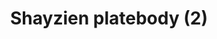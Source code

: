 ---
layout: item
title: Shayzien platebody (2)
item-id: 13366
datatable: true
id: 13366
name: "Shayzien platebody (2)"
members: true
lowalch: 20
highalch: 30
examine: "Dress like a tier 2 Shayzien soldier."
monsters:
  - id: 6907
    name: "Soldier (tier 2)"
    members: true
    combat_level: 48
    wiki_url: "https://oldschool.runescape.wiki/w/Soldier_(tier_2)"
    drops:
      - quantity: "1"
        rarity: 1
    image: "https://oldschool.runescape.wiki/images/9/92/Soldier_%28tier_2%29.png?61dbc"
---